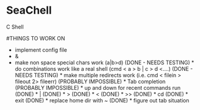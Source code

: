 # SeaChell
C Shell

#THINGS TO WORK ON
* implement config file
* &
* make non space special chars work (a|b<c>>d)
(DONE - NEEDS TESTING) * do combinations work like a real shell (cmd < a > b | c > d <....)
(DONE - NEEDS TESTING) * make multiple redirects work (i.e. cmd < filein > fileout 2> fileerr)
(PROBABLY IMPOSSIBLE) * Tab completion
(PROBABLY IMPOSSIBLE) * up and down for recent commands run
(DONE) * |
(DONE) * > 
(DONE) * <
(DONE) * >>
(DONE) * cd
(DONE) * exit
(DONE) * replace home dir with ~
(DONE) * figure out tab situation
